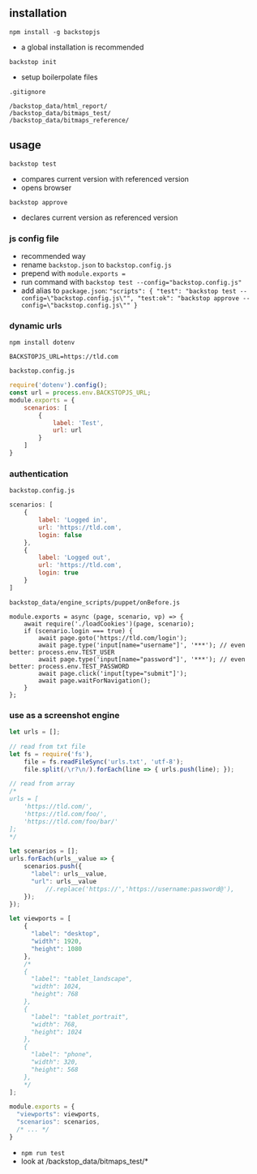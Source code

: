 ## installation

`npm install -g backstopjs`

- a global installation is recommended

`backstop init`

- setup boilerpolate files

`.gitignore`

```
/backstop_data/html_report/
/backstop_data/bitmaps_test/
/backstop_data/bitmaps_reference/
```

## usage

`backstop test`

- compares current version with referenced version
- opens browser

`backstop approve`

- declares current version as referenced version

### js config file

- recommended way
- rename `backstop.json` to `backstop.config.js`
- prepend with `module.exports = `
- run command with `backstop test --config="backstop.config.js"`
- add alias to `package.json`: `"scripts": { "test": "backstop test --config=\"backstop.config.js\"", "test:ok": "backstop approve --config=\"backstop.config.js\"" }`

### dynamic urls

`npm install dotenv`

```.env
BACKSTOPJS_URL=https://tld.com
```

`backstop.config.js`

```js
require('dotenv').config();
const url = process.env.BACKSTOPJS_URL;
module.exports = {
    scenarios: [
        {
            label: 'Test',
            url: url
        }
    ]
}
```

### authentication

`backstop.config.js`

```js
scenarios: [
    {
        label: 'Logged in',
        url: 'https://tld.com',
        login: false
    },
    {
        label: 'Logged out',
        url: 'https://tld.com',
        login: true
    }
]
```

`backstop_data/engine_scripts/puppet/onBefore.js`

```
module.exports = async (page, scenario, vp) => {
    await require('./loadCookies')(page, scenario);
    if (scenario.login === true) {
        await page.goto('https://tld.com/login');
        await page.type('input[name="username"]', '***'); // even better: process.env.TEST_USER
        await page.type('input[name="password"]', '***'); // even better: process.env.TEST_PASSWORD
        await page.click('input[type="submit"]');
        await page.waitForNavigation();
    }
};
```

### use as a screenshot engine

```js
let urls = [];

// read from txt file
let fs = require('fs'),
    file = fs.readFileSync('urls.txt', 'utf-8');
    file.split(/\r?\n/).forEach(line => { urls.push(line); });

// read from array
/*
urls = [
    'https://tld.com/',
    'https://tld.com/foo/',
    'https://tld.com/foo/bar/'
];
*/

let scenarios = [];
urls.forEach(urls__value => {
    scenarios.push({
      "label": urls__value,
      "url": urls__value
          //.replace('https://','https://username:password@'),
    });
});

let viewports = [
    {
      "label": "desktop",
      "width": 1920,
      "height": 1080
    },
    /*
    {
      "label": "tablet_landscape",
      "width": 1024,
      "height": 768
    },
    {
      "label": "tablet_portrait",
      "width": 768,
      "height": 1024
    },
    {
      "label": "phone",
      "width": 320,
      "height": 568
    },
    */
];

module.exports = {
  "viewports": viewports,
  "scenarios": scenarios,
  /* ... */
}
```

- `npm run test`
- look at /backstop_data/bitmaps_test/*